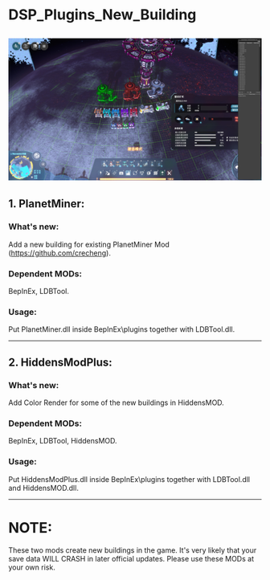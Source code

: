 # DSP_Plugins_New_Building
![alt text](https://github.com/yzanhua/DSP_Plugins_New_Building/blob/main/DEMO.jpg)
---
## 1. PlanetMiner:        
### What's new:
Add a new building for existing PlanetMiner Mod (https://github.com/crecheng).
### Dependent MODs:
BepInEx, LDBTool.
### Usage:              
Put PlanetMiner.dll inside BepInEx\plugins together with LDBTool.dll.

---
## 2. HiddensModPlus:
### What's new:     
Add Color Render for some of the new buildings in HiddensMOD.
### Dependent MODs:      
BepInEx, LDBTool, HiddensMOD.
### Usage:              
Put HiddensModPlus.dll inside BepInEx\plugins together with LDBTool.dll and HiddensMOD.dll.

---
# NOTE:
These two mods create new buildings in the game. It's very likely that
your save data WILL CRASH in later official updates. Please use these MODs at your own risk.

